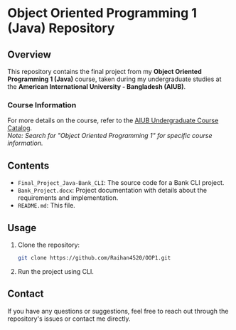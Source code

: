 # Object Oriented Programming 1 (Java) Repository

## Overview

This repository contains the final project from my **Object Oriented Programming 1 (Java)** course, taken during my undergraduate studies at the **American International University - Bangladesh (AIUB)**.

### Course Information
For more details on the course, refer to the [AIUB Undergraduate Course Catalog](https://www.aiub.edu/faculties/fst/ug-course-catalog).  
*Note: Search for "Object Oriented Programming 1" for specific course information.*

## Contents

- `Final_Project_Java-Bank_CLI`: The source code for a Bank CLI project.
- `Bank_Project.docx`: Project documentation with details about the requirements and implementation.
- `README.md`: This file.

## Usage

1. Clone the repository:
   ```bash
   git clone https://github.com/Raihan4520/OOP1.git
2. Run the project using CLI.

## Contact

If you have any questions or suggestions, feel free to reach out through the repository's issues or contact me directly.
